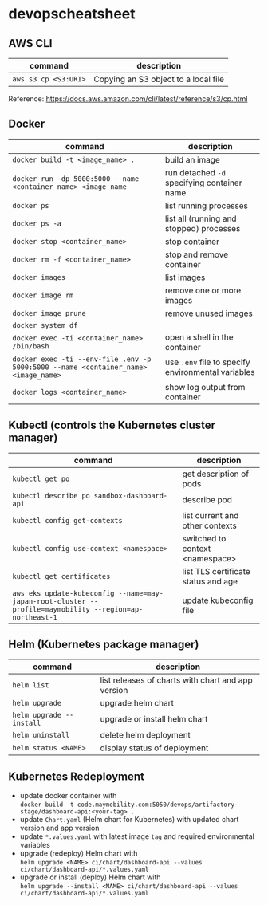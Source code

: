 # devopscheatsheet
## AWS CLI
command|description
---|---
`aws s3 cp <S3:URI>`| Copying an S3 object to a local file

Reference: https://docs.aws.amazon.com/cli/latest/reference/s3/cp.html

## Docker
command|description
---|---
`docker build -t <image_name> .` | build an image
`docker run -dp 5000:5000 --name <container_name> <image_name` | run detached `-d` specifying container name
`docker ps` | list running processes
`docker ps -a` | list all (running and stopped) processes
`docker stop <container_name>` | stop container
`docker rm -f <container_name>` | stop and remove container
`docker images` | list images
`docker image rm` | remove one or more images
`docker image prune` | remove unused images
`docker system df` | 
`docker exec -ti <container_name> /bin/bash` | open a shell in the container
`docker exec -ti --env-file .env -p 5000:5000 --name <container_name> <image_name>` | use `.env` file to specify environmental variables
`docker logs <container_name>` | show log output from container

## Kubectl (controls the Kubernetes cluster manager)
command|description
---|---
`kubectl get po` | get description of pods
`kubectl describe po sandbox-dashboard-api` | describe pod
`kubectl config get-contexts` | list current and other contexts
`kubectl config use-context <namespace>` | switched to context \<namespace>
`kubectl get certificates` | list TLS certificate status and age
`aws eks update-kubeconfig --name=may-japan-root-cluster --profile=maymobility --region=ap-northeast-1` | update kubeconfig file

## Helm (Kubernetes package manager)
command|description
---|---
`helm list` | list releases of charts with chart and app version
`helm upgrade` | upgrade helm chart
`helm upgrade --install` | upgrade or install helm chart
`helm uninstall` | delete helm deployment
`helm status <NAME>` | display status of deployment

## Kubernetes Redeployment
- update docker container with  
`docker build -t code.maymobility.com:5050/devops/artifactory-stage/dashboard-api:<your-tag> .`
- update `Chart.yaml` (Helm chart for Kubernetes) with updated chart version and app version
- update `*.values.yaml` with latest image `tag` and required environmental variables
- upgrade (redeploy) Helm chart with  
`helm upgrade <NAME> ci/chart/dashboard-api --values ci/chart/dashboard-api/*.values.yaml`
- upgrade or install (deploy) Helm chart with  
`helm upgrade --install <NAME> ci/chart/dashboard-api --values ci/chart/dashboard-api/*.values.yaml`

